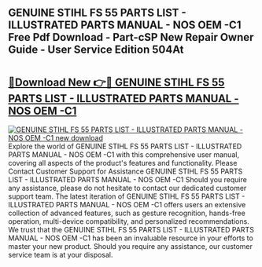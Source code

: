 ## GENUINE STIHL FS 55 PARTS LIST - ILLUSTRATED PARTS MANUAL - NOS OEM -C1 Free Pdf Download - Part-cSP New Repair Owner Guide - User Service Edition 504At

# <h2><a href="http://bc89590.oget.top/?id=GENUINE+STIHL+FS+55+PARTS+LIST+-+ILLUSTRATED+PARTS+MANUAL+-+NOS+OEM+-C1">🔗Download New 👉🔴 GENUINE STIHL FS 55 PARTS LIST - ILLUSTRATED PARTS MANUAL - NOS OEM -C1</a></h2>

[![GENUINE STIHL FS 55 PARTS LIST - ILLUSTRATED PARTS MANUAL - NOS OEM -C1 new download](https://i.imgur.com/5g1atiW.png)](http://bc89590.oget.top/?id=GENUINE+STIHL+FS+55+PARTS+LIST+-+ILLUSTRATED+PARTS+MANUAL+-+NOS+OEM+-C1)
Explore the world of GENUINE STIHL FS 55 PARTS LIST - ILLUSTRATED PARTS MANUAL - NOS OEM -C1 with this comprehensive user manual, covering all aspects of the product's features and functionality. Please Contact Customer Support for Assistance GENUINE STIHL FS 55 PARTS LIST - ILLUSTRATED PARTS MANUAL - NOS OEM -C1 Should you require any assistance, please do not hesitate to contact our dedicated customer support team. The latest iteration of GENUINE STIHL FS 55 PARTS LIST - ILLUSTRATED PARTS MANUAL - NOS OEM -C1 offers users an extensive collection of advanced features, such as gesture recognition, hands-free operation, multi-device compatibility, and personalized recommendations. We trust that the GENUINE STIHL FS 55 PARTS LIST - ILLUSTRATED PARTS MANUAL - NOS OEM -C1 has been an invaluable resource in your efforts to master your new product. Should you require any assistance, our customer service team is at your disposal.
